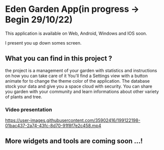# Eden Garden App(in progress -> Begin 29/10/22)

This application is available on Web, Android, Windows and IOS soon.

I present you up down somes screen.

## What you can find in this project ?
the project is a management of your garden with statistics and instructions on how you can take care of it
You'll find a Settings view with a button animate for to change the theme color of the application.
The database stock your data and give you a space cloud with security. You can share you garden with your
community and learn informations about other variety of plants and tree.

### Video presentation

https://user-images.githubusercontent.com/35902416/199122198-01bac437-2a74-43fc-8d70-91f8f7e2c458.mp4

## More widgets and tools are coming soon ...!
